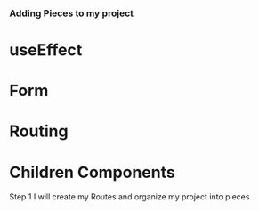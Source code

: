 ### Adding Pieces to my project

# useEffect

# Form

# Routing

# Children Components

Step 1 I will create my Routes and organize my project into pieces

